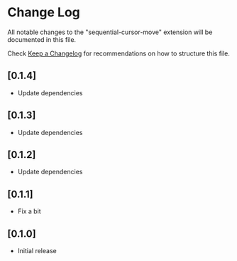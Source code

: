 # Change Log

All notable changes to the "sequential-cursor-move" extension will be documented in this file.

Check [Keep a Changelog](http://keepachangelog.com/) for recommendations on how to structure this file.

## [0.1.4]

- Update dependencies

## [0.1.3]

- Update dependencies

## [0.1.2]

- Update dependencies

## [0.1.1]

- Fix a bit

## [0.1.0]

- Initial release
